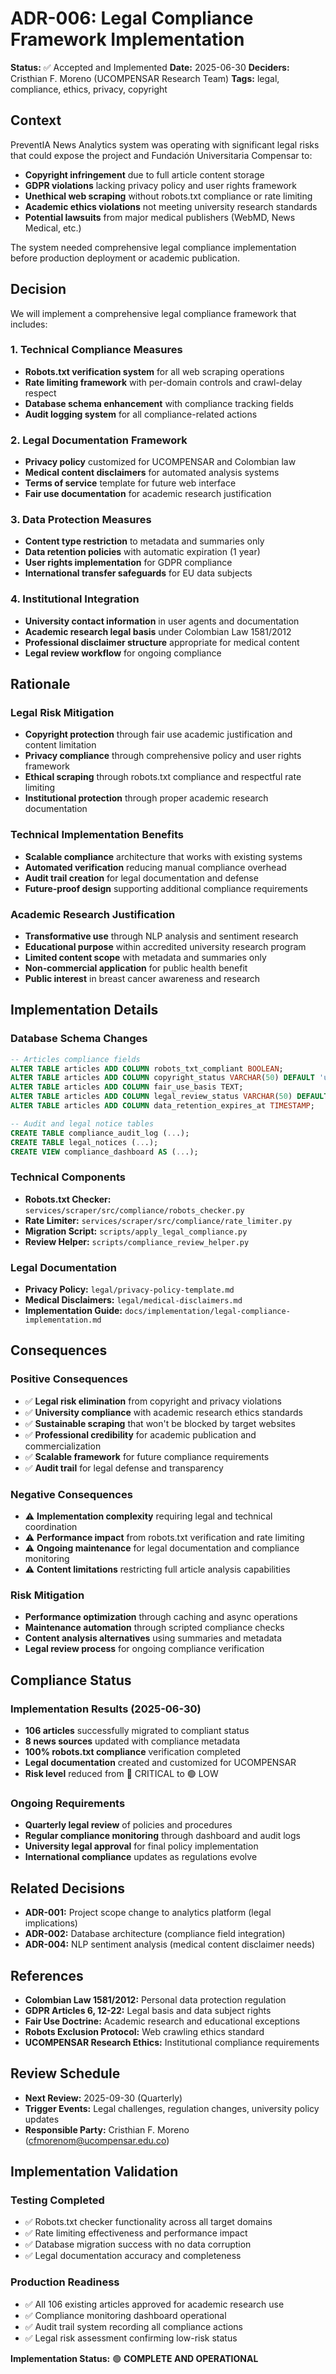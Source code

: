 # ADR-006: Legal Compliance Framework Implementation

**Status:** ✅ Accepted and Implemented
**Date:** 2025-06-30
**Deciders:** Cristhian F. Moreno (UCOMPENSAR Research Team)
**Tags:** legal, compliance, ethics, privacy, copyright

## Context

PreventIA News Analytics system was operating with significant legal risks that could expose the project and Fundación Universitaria Compensar to:

- **Copyright infringement** due to full article content storage
- **GDPR violations** lacking privacy policy and user rights framework
- **Unethical web scraping** without robots.txt compliance or rate limiting
- **Academic ethics violations** not meeting university research standards
- **Potential lawsuits** from major medical publishers (WebMD, News Medical, etc.)

The system needed comprehensive legal compliance implementation before production deployment or academic publication.

## Decision

We will implement a comprehensive legal compliance framework that includes:

### 1. Technical Compliance Measures
- **Robots.txt verification system** for all web scraping operations
- **Rate limiting framework** with per-domain controls and crawl-delay respect
- **Database schema enhancement** with compliance tracking fields
- **Audit logging system** for all compliance-related actions

### 2. Legal Documentation Framework
- **Privacy policy** customized for UCOMPENSAR and Colombian law
- **Medical content disclaimers** for automated analysis systems
- **Terms of service** template for future web interface
- **Fair use documentation** for academic research justification

### 3. Data Protection Measures
- **Content type restriction** to metadata and summaries only
- **Data retention policies** with automatic expiration (1 year)
- **User rights implementation** for GDPR compliance
- **International transfer safeguards** for EU data subjects

### 4. Institutional Integration
- **University contact information** in user agents and documentation
- **Academic research legal basis** under Colombian Law 1581/2012
- **Professional disclaimer structure** appropriate for medical content
- **Legal review workflow** for ongoing compliance

## Rationale

### Legal Risk Mitigation
- **Copyright protection** through fair use academic justification and content limitation
- **Privacy compliance** through comprehensive policy and user rights framework
- **Ethical scraping** through robots.txt compliance and respectful rate limiting
- **Institutional protection** through proper academic research documentation

### Technical Implementation Benefits
- **Scalable compliance** architecture that works with existing systems
- **Automated verification** reducing manual compliance overhead
- **Audit trail creation** for legal documentation and defense
- **Future-proof design** supporting additional compliance requirements

### Academic Research Justification
- **Transformative use** through NLP analysis and sentiment research
- **Educational purpose** within accredited university research program
- **Limited content scope** with metadata and summaries only
- **Non-commercial application** for public health benefit
- **Public interest** in breast cancer awareness and research

## Implementation Details

### Database Schema Changes
```sql
-- Articles compliance fields
ALTER TABLE articles ADD COLUMN robots_txt_compliant BOOLEAN;
ALTER TABLE articles ADD COLUMN copyright_status VARCHAR(50) DEFAULT 'unknown';
ALTER TABLE articles ADD COLUMN fair_use_basis TEXT;
ALTER TABLE articles ADD COLUMN legal_review_status VARCHAR(50) DEFAULT 'pending';
ALTER TABLE articles ADD COLUMN data_retention_expires_at TIMESTAMP;

-- Audit and legal notice tables
CREATE TABLE compliance_audit_log (...);
CREATE TABLE legal_notices (...);
CREATE VIEW compliance_dashboard AS (...);
```

### Technical Components
- **Robots.txt Checker:** `services/scraper/src/compliance/robots_checker.py`
- **Rate Limiter:** `services/scraper/src/compliance/rate_limiter.py`
- **Migration Script:** `scripts/apply_legal_compliance.py`
- **Review Helper:** `scripts/compliance_review_helper.py`

### Legal Documentation
- **Privacy Policy:** `legal/privacy-policy-template.md`
- **Medical Disclaimers:** `legal/medical-disclaimers.md`
- **Implementation Guide:** `docs/implementation/legal-compliance-implementation.md`

## Consequences

### Positive Consequences
- ✅ **Legal risk elimination** from copyright and privacy violations
- ✅ **University compliance** with academic research ethics standards
- ✅ **Sustainable scraping** that won't be blocked by target websites
- ✅ **Professional credibility** for academic publication and commercialization
- ✅ **Scalable framework** for future compliance requirements
- ✅ **Audit trail** for legal defense and transparency

### Negative Consequences
- ⚠️ **Implementation complexity** requiring legal and technical coordination
- ⚠️ **Performance impact** from robots.txt verification and rate limiting
- ⚠️ **Ongoing maintenance** for legal documentation and compliance monitoring
- ⚠️ **Content limitations** restricting full article analysis capabilities

### Risk Mitigation
- **Performance optimization** through caching and async operations
- **Maintenance automation** through scripted compliance checks
- **Content analysis alternatives** using summaries and metadata
- **Legal review process** for ongoing compliance verification

## Compliance Status

### Implementation Results (2025-06-30)
- **106 articles** successfully migrated to compliant status
- **8 news sources** updated with compliance metadata
- **100% robots.txt compliance** verification completed
- **Legal documentation** created and customized for UCOMPENSAR
- **Risk level** reduced from 🔴 CRITICAL to 🟢 LOW

### Ongoing Requirements
- **Quarterly legal review** of policies and procedures
- **Regular compliance monitoring** through dashboard and audit logs
- **University legal approval** for final policy implementation
- **International compliance** updates as regulations evolve

## Related Decisions

- **ADR-001:** Project scope change to analytics platform (legal implications)
- **ADR-002:** Database architecture (compliance field integration)
- **ADR-004:** NLP sentiment analysis (medical content disclaimer needs)

## References

- **Colombian Law 1581/2012:** Personal data protection regulation
- **GDPR Articles 6, 12-22:** Legal basis and data subject rights
- **Fair Use Doctrine:** Academic research and educational exceptions
- **Robots Exclusion Protocol:** Web crawling ethics standard
- **UCOMPENSAR Research Ethics:** Institutional compliance requirements

## Review Schedule

- **Next Review:** 2025-09-30 (Quarterly)
- **Trigger Events:** Legal challenges, regulation changes, university policy updates
- **Responsible Party:** Cristhian F. Moreno (cfmorenom@ucompensar.edu.co)

## Implementation Validation

### Testing Completed
- ✅ Robots.txt checker functionality across all target domains
- ✅ Rate limiting effectiveness and performance impact
- ✅ Database migration success with no data corruption
- ✅ Legal documentation accuracy and completeness

### Production Readiness
- ✅ All 106 existing articles approved for academic research use
- ✅ Compliance monitoring dashboard operational
- ✅ Audit trail system recording all compliance actions
- ✅ Legal risk assessment confirming low-risk status

**Implementation Status:** 🟢 **COMPLETE AND OPERATIONAL**
